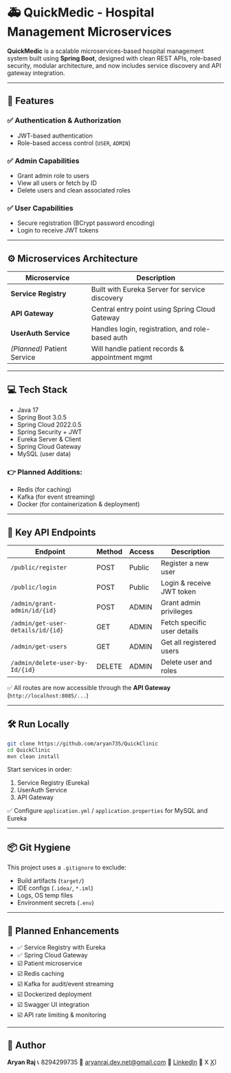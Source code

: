 
# 🚑 QuickMedic - Hospital Management Microservices

**QuickMedic** is a scalable microservices-based hospital management system built using **Spring Boot**, designed with clean REST APIs, role-based security, modular architecture, and now includes service discovery and API gateway integration.

---

## 🚀 Features

### ✅ Authentication & Authorization

* JWT-based authentication
* Role-based access control (`USER`, `ADMIN`)

### ✅ Admin Capabilities

* Grant admin role to users
* View all users or fetch by ID
* Delete users and clean associated roles

### ✅ User Capabilities

* Secure registration (BCrypt password encoding)
* Login to receive JWT tokens

---

## ⚙️ Microservices Architecture

| Microservice                | Description                                      |
| --------------------------- | ------------------------------------------------ |
| **Service Registry**        | Built with Eureka Server for service discovery   |
| **API Gateway**             | Central entry point using Spring Cloud Gateway   |
| **UserAuth Service**        | Handles login, registration, and role-based auth |
| *(Planned)* Patient Service | Will handle patient records & appointment mgmt   |

---

## 💻 Tech Stack

* Java 17
* Spring Boot 3.0.5
* Spring Cloud 2022.0.5
* Spring Security + JWT
* Eureka Server & Client
* Spring Cloud Gateway
* MySQL (user data)

### 👉 Planned Additions:

* Redis (for caching)
* Kafka (for event streaming)
* Docker (for containerization & deployment)

---

## 📂 Key API Endpoints

| Endpoint                          | Method | Access | Description                 |
| --------------------------------- | ------ | ------ | --------------------------- |
| `/public/register`                | POST   | Public | Register a new user         |
| `/public/login`                   | POST   | Public | Login & receive JWT token   |
| `/admin/grant-admin/id/{id}`      | POST   | ADMIN  | Grant admin privileges      |
| `/admin/get-user-details/id/{id}` | GET    | ADMIN  | Fetch specific user details |
| `/admin/get-users`                | GET    | ADMIN  | Get all registered users    |
| `/admin/delete-user-by-Id/{id}`   | DELETE | ADMIN  | Delete user and roles       |

✅ All routes are now accessible through the **API Gateway** (`http://localhost:8085/...`)

---

## 🛠 Run Locally

```bash
git clone https://github.com/aryan735/QuickClinic
cd QuickClinic
mvn clean install
```

Start services in order:

1. Service Registry (Eureka)
2. UserAuth Service
3. API Gateway

✅ Configure `application.yml` / `application.properties` for MySQL and Eureka

---

## 📦 Git Hygiene

This project uses a `.gitignore` to exclude:

* Build artifacts (`target/`)
* IDE configs (`.idea/`, `*.iml`)
* Logs, OS temp files
* Environment secrets (`.env`)

---

## 🔮 Planned Enhancements

* ✅ Service Registry with Eureka
* ✅ Spring Cloud Gateway
* ☑️ Patient microservice
* ☑️ Redis caching
* ☑️ Kafka for audit/event streaming
* ☑️ Dockerized deployment
* ☑️ Swagger UI integration
* ☑️ API rate limiting & monitoring

---

## 🙌 Author

**Aryan Raj**
📞 8294299735
📧 [aryanraj.dev.net@gmail.com](mailto:aryanraj.dev.net@gmail.com)
🔗 [LinkedIn](https://www.linkedin.com/in/aryan-raj-2b9598326/)
🔗 X [X](https://x.com/aryann_dev))

